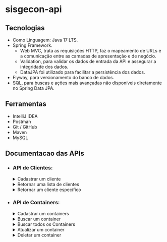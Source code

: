 # sisgecon-api

## Tecnologias

- Como Linguagem: Java 17 LTS.
- Spring Framework.
    - Web MVC, trata as requisições HTTP, faz o mapeamento de URLs e a comunicação entre as camadas de apresentação e de negócio.
    - Validation, para validar os dados de entrada da API e assegurar a integridade dos dados.
    - DataJPA foi utilizado para facilitar a persistência dos dados.
- Flyway, para versionamento do banco de dados.
- SQL, para buscas e ações mais avançadas não disponíveis diretamente no Spring Data JPA.

## Ferramentas

- IntelliJ IDEA
- Postman
- Git / GitHub
- Maven
- MySQL

## Documentacao das APIs

- ### API de Clientes:

  <details>
    <summary>Cadastrar um cliente</summary>

    - POST: http://localhost:8080/clients/
      - Request:
        ```bash
          curl -X POST 'localhost:8080/clients' \
            -H 'Content-Type: application/json' \
            --data '{
                "name": "Benjamin e Jorge Telecom Ltda",
                "cnpj":"73246032000145"
            }'
        ```
      - Response 201:
        ```json
          {
            "id":7,
            "name":"Benjamin e Jorge Telecom Ltda",
            "cnpj":"73246032000145"
          }
        ```
      - Response 400:
        ```json
          {
            "status": 400,
            "message": "ocorreu um ou mais erros de validação",
            "timestamp": "2023-09-15T04:28:42.950076350Z",
            "path": "/clients",
            "invalidParams": [
              {
                "field": "cnpj",
                "message": "este cnpj ja existe"
              }
            ]
          }
        ```
  </details>

  <details>
    <summary>Retornar uma lista de clientes</summary>

    - GET: http://localhost:8080/clients
      - Request:
        ```bash
          curl -X GET 'localhost:8080/clients'
        ```
      - Response 200:
        ```json
          [
            {
              "id": 1,
              "name": "Daniel e Heitor Telecomunicações ME",
              "cnpj": "71089937000123"
            },
            {
              "id": 2,
              "name": "Caleb e Rayssa Adega ME",
              "cnpj": "95550187000103"
            }
          ]
        ```
  </details>

  <details>  
	  <summary>Retornar um cliente específico</summary>

    - GET: http://localhost:8080/clients/{id} *(id do cliente buscado)*
      - Request:
        ```bash
          curl -X GET 'localhost:8080/clients/2'
        ```
      - Response 200:
        ```json
          {
            "id": 2,
            "name": "Caleb e Rayssa Adega ME",
            "cnpj": "95550187000103"
          }
        ```
      - Response 404:
        ```json
          {
            "status": 404,
            "message": "Cliente não encontrado, id:120",
            "timestamp": "2023-09-15T04:47:01.492363298Z",
            "path": "/clients/120"
          }
        ```
  </details>    
  
- ### API de Containers:

  <details>
	  <summary>Cadastrar um containers</summary>

    - POST: http://localhost:8080/containers
      - Request:
        ```bash
          curl -X POST 'localhost:8080/containers' \
          -H 'Content-Type: application/json' \
          --data '{
              "number": "ACCU7577588",
              "containerType": "FORTY",
              "containerStatus": "FULL",
              "containerCategory": "IMPORT",
              "clientId": 2
          }'
        ```
      - Response 201:
        ```json
          {
            "id": 25,
            "number": "ACCU7577588",
            "containerType": "FORTY",
            "containerStatus": "FULL",
            "containerCategory": "IMPORT",
            "client": {
              "id": 2,
              "name": "Caleb e Rayssa Adega ME",
              "cnpj": "95550187000103"
            }
          }
        ```
      - Response 400:
        ```json
          {
            "status": 400,
            "message": "ocorreu um ou mais erros de validação",
            "timestamp": "2023-09-15T05:04:18.856523312Z",
            "path": "/containers",
            "invalidParams": [
              {
                  "field": "clientId",
                  "message": "não deve ser nulo"
              },
              {
                  "field": "containerType",
                  "message": "não deve ser nulo"
              },
              {
                  "field": "number",
                  "message": "deve corresponder ao padrão (ABCU1234567)"
              },
              {
                  "field": "number",
                  "message": "não deve estar em branco"
              },
              {
                  "field": "containerStatus",
                  "message": "não deve ser nulo"
              },
              {
                  "field": "containerCategory",
                  "message": "não deve ser nulo"
              }
            ]
          }
        ```
      - Response 404:
        ```json
          {
            "status": 404,
            "message": "Cliente não encontrado, id:200",
            "timestamp": "2023-09-15T05:10:34.289908583Z",
            "path": "/containers"
          }
        ```

  </details>

  <details>
    <summary>Buscar um container</summary>

    - GET: http://localhost:8080/containers/{id} *(id do endereço buscado)*
      - Request:
        ```bash
          curl -X GET 'localhost:8080/containers/1'
        ```
      - Response 200:
        ```json
          {
            "id": 1,
            "number": "TEMU7531669",
            "containerType": "TWENTY",
            "containerStatus": "EMPTY",
            "containerCategory": "IMPORT",
            "client": {
              "id": 2,
              "name": "Caleb e Rayssa Adega ME",
              "cnpj": "95550187000103"
            }
          }
        ```
      - Response 404:
        ```json
          {
            "status": 404,
            "message": "Container não encontrado, id:200",
            "timestamp": "2023-09-15T05:17:35.482749691Z",
            "path": "/containers/200"
          }
        ```
  </details>

  <details>
    <summary>Buscar todos os Containers</summary>

    - GET: http://localhost:8080/ccontainers
      - Request:
        ```bash
          curl -X GET 'localhost:8080/containers'
        ```
      - Response 200:
        ```json
        [
          {
            "id": 1,
            "number": "TEMU7531669",
            "containerType": "TWENTY",
            "containerStatus": "EMPTY",
            "containerCategory": "IMPORT",
            "client": {
              "id": 2,
              "name": "Caleb e Rayssa Adega ME",
              "cnpj": "95550187000103"
            }
          },
          {
            "id": 2,
            "number": "CAXU4568524",
            "containerType": "FORTY",
            "containerStatus": "EMPTY",
            "containerCategory": "EXPORT",
            "client": {
              "id": 1,
              "name": "Daniel e Heitor Telecomunicações ME",
              "cnpj": "71089937000123"
            }
          }
        ]
        ```
  </details>  

  <details>
    <summary>Atualizar um container</summary>

    - PUT: http://localhost:8080/containers/{id} *(id do container a ser atualizado)*
      - Request:
        ```bash
          curl -X PUT 'localhost:8080/containers/1' \
          -H 'Content-Type: application/json' \
          --data '{
            "number": "TEMU7531669",
            "containerType": "TWENTY",
            "containerStatus": "EMPTY",
            "containerCategory": "IMPORT"
          }'
        ```
      - Response 200:
        ```json        
          {
            "id": 1,
            "number": "TEMU7531669",
            "containerType": "TWENTY",
            "containerStatus": "EMPTY",
            "containerCategory": "IMPORT",
            "client": {
              "id": 2,
              "name": "Caleb e Rayssa Adega ME",
              "cnpj": "95550187000103"
            }
          }
        ```
      - Response 404:
        ```json
          {
            "status": 404,
            "message": "Container não encontrado, id:300",
            "timestamp": "2023-09-15T05:21:00.526648495Z",
            "path": "/containers/300"
          }
        ```
  </details>

  <details>
    <summary>Deletar um container</summary>

    - DELETE: http://localhost:8080/containers/{id} *(id do container a ser deletado)*
      - Request:
        ```bash
          curl -X DELETE 'localhost:8080/containers/1'
        ```
      - Response 204:
        ```json
          {}
        ```
      - Response 404:
        ```json
          {
            "status": 404,
            "message": "Violação de integridade da base",
            "timestamp": "2023-09-15T05:31:48.021555407Z",
            "path": "/containers/3"
          }
        ```      
  </details>  



